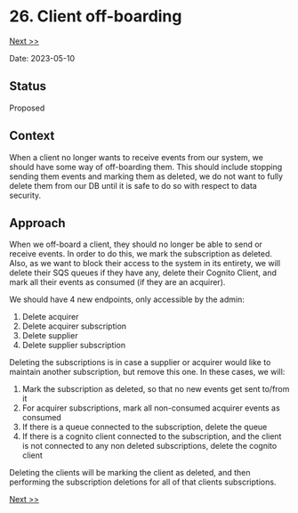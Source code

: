 # 26. Client off-boarding

[Next >>](0027-recovery-and-rollback-strategy.md)

Date: 2023-05-10

## Status

Proposed

## Context

When a client no longer wants to receive events from our system, we should have some way of off-boarding them. This
should include stopping sending them events and marking them as deleted, we do not want to fully delete them from our DB
until it is safe to do so with respect to data security.

## Approach

When we off-board a client, they should no longer be able to send or receive events. In order to do this, we mark the
subscription as deleted. Also, as we want to block their access to the system in its entirety, we will delete their SQS
queues if they have any, delete their Cognito Client, and mark all their events as consumed (if they are an acquirer).

We should have 4 new endpoints, only accessible by the admin:

1. Delete acquirer
2. Delete acquirer subscription
3. Delete supplier
4. Delete supplier subscription

Deleting the subscriptions is in case a supplier or acquirer would like to maintain another subscription, but remove
this one. In these cases, we will:

1. Mark the subscription as deleted, so that no new events get sent to/from it
2. For acquirer subscriptions, mark all non-consumed acquirer events as consumed
3. If there is a queue connected to the subscription, delete the queue
4. If there is a cognito client connected to the subscription, and the client is not connected to any non deleted
   subscriptions, delete the cognito client

Deleting the clients will be marking the client as deleted, and then performing the subscription deletions for all of
that clients subscriptions.

[Next >>](0027-recovery-and-rollback-strategy.md)
